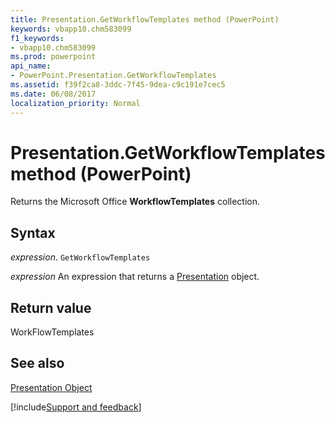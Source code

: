 ```yaml
---
title: Presentation.GetWorkflowTemplates method (PowerPoint)
keywords: vbapp10.chm583099
f1_keywords:
- vbapp10.chm583099
ms.prod: powerpoint
api_name:
- PowerPoint.Presentation.GetWorkflowTemplates
ms.assetid: f39f2ca8-3ddc-7f45-9dea-c9c191e7cec5
ms.date: 06/08/2017
localization_priority: Normal
---
```



# Presentation.GetWorkflowTemplates method (PowerPoint)

Returns the Microsoft Office  **WorkflowTemplates** collection.


## Syntax

_expression_. `GetWorkflowTemplates`

 _expression_ An expression that returns a [Presentation](PowerPoint.Presentation.md) object.


## Return value

WorkFlowTemplates


## See also


[Presentation Object](PowerPoint.Presentation.md)

[!include[Support and feedback](~/includes/feedback-boilerplate.md)]